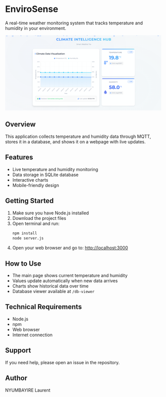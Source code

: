 # EnviroSense

A real-time weather monitoring system that tracks temperature and humidity in your environment.

![EnviroSense Screenshot](./screenshot.png)

## Overview

This application collects temperature and humidity data through MQTT, stores it in a database, and shows it on a webpage with live updates.

## Features

- Live temperature and humidity monitoring
- Data storage in SQLite database
- Interactive charts
- Mobile-friendly design

## Getting Started

1. Make sure you have Node.js installed
2. Download the project files
3. Open terminal and run:
   ```sh
   npm install
   node server.js
   ```
4. Open your web browser and go to: [http://localhost:3000](http://localhost:3000)

## How to Use

- The main page shows current temperature and humidity
- Values update automatically when new data arrives
- Charts show historical data over time
- Database viewer available at `/db-viewer`

## Technical Requirements

- Node.js
- npm
- Web browser
- Internet connection

## Support

If you need help, please open an issue in the repository.

## Author

NYUMBAYIRE Laurent
